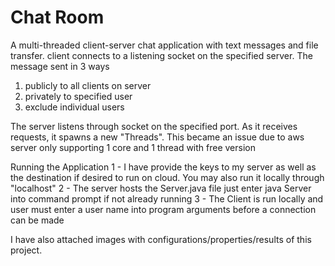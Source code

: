 # Chat Room
A multi-threaded client-server chat application with text messages and file transfer. 
client connects to a listening socket on the specified server. 
The message sent in 3 ways 
1. publicly to all clients on server 
2. privately to specified user
3. exclude individual users 

The server listens through socket on the specified port. 
As it receives requests, it spawns a new "Threads".
This became an issue due to aws server only supporting 1 core and 1 thread with free version

Running the Application 
1 - I have provide the keys to my server as well as the destination if desired to run on cloud. You may also run it locally through "localhost"
2 - The server hosts the Server.java file just enter java Server into command prompt if not already running
3 - The Client is run locally and user must enter a user name into program arguments before a connection can be made

I have also attached images with configurations/properties/results of this project. 



